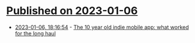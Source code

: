 # [Published on 2023-01-06](index.md)

* [2023-01-06, 18:16:54](https://news.ycombinator.com/item?id=34278622) - [The 10 year old indie mobile app: what worked for the long haul](https://medium.com/@taylorhughes/the-10-year-old-indie-mobile-app-ce96244a0af0)
